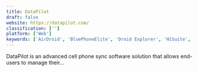 ```yaml
---
title: DataPilot
draft: false 
website: https://datapilot.com/
classification: ['']
platform: ['Web']
keywords: ['AirDroid', 'BluePhoneElite', 'Droid Explorer', 'HiSuite', 'MOBILedit!', 'MOBILedit! Forensic', 'MobTime Cell Phone Manager', 'Mobizen', 'Multisync', 'MyPhoneExplorer', 'OxyFile', 'Oxygen Forensic Suite', 'PhoneCopy', 'Samba Filesharing', 'Sync.ME', 'Wammu', "floAt's Mobile Agent", 'gnokii']
---
```

DataPilot is an advanced cell phone sync software solution that allows end-users to manage their...